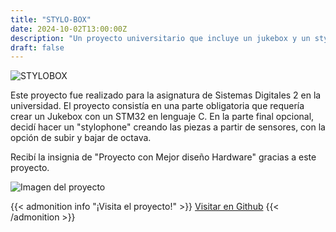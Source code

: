 ```yaml
---
title: "STYLO-BOX"
date: 2024-10-02T13:00:00Z
description: "Un proyecto universitario que incluye un jukebox y un stylophone hecho a medida usando un STM32."
draft: false
---
```

![STYLOBOX](images/STYLOBOX.png)

Este proyecto fue realizado para la asignatura de Sistemas Digitales 2 en la universidad. El proyecto consistía en una parte obligatoria que requería crear un Jukebox con un STM32 en lenguaje C. En la parte final opcional, decidí hacer un "stylophone" creando las piezas a partir de sensores, con la opción de subir y bajar de octava.

Recibí la insignia de "Proyecto con Mejor diseño Hardware" gracias a este proyecto.

![Imagen del proyecto](images/imagen%20(1).jpg)

{{< admonition info "¡Visita el proyecto!" >}}
[Visitar en Github](https://github.com/RodrigoPerez943/STYLOBOX)
{{< /admonition >}}


